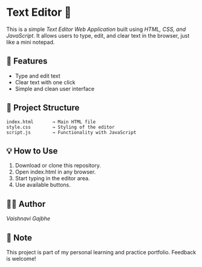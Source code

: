 # Text Editor 📝

This is a simple *Text Editor Web Application* built using *HTML, CSS, and JavaScript*. It allows users to type, edit, and clear text in the browser, just like a mini notepad.

## 🚀 Features
- Type and edit text
- Clear text with one click
- Simple and clean user interface

## 📁 Project Structure

```
index.html       → Main HTML file  
style.css        → Styling of the editor  
script.js        → Functionality with JavaScript  
```

## 💡 How to Use
1. Download or clone this repository.
2. Open index.html in any browser.
3. Start typing in the editor area.
4. Use available buttons.


## 👩‍💻 Author
*Vaishnavi Gajbhe*  


## 📌 Note
This project is part of my personal learning and practice portfolio. Feedback is welcome!
